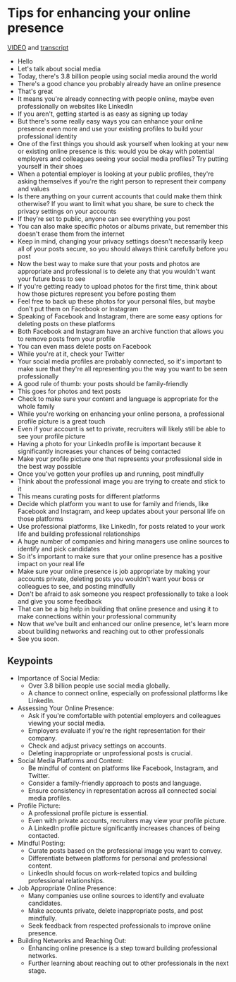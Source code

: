 # Tips for enhancing your online presence

[VIDEO](./resources/5_video_tips-for-enhancing-your-online-presence.mp4) and [transcript](./resources/5_video_tips-for-enhancing-your-online-presence.txt)

- Hello
- Let's talk about social media
- Today, there's 3.8 billion people using social media around the world
- There's a good chance you probably already have an online presence
- That's great
- It means you're already connecting with people online, maybe even professionally on websites like LinkedIn
- If you aren't, getting started is as easy as signing up today
- But there's some really easy ways you can enhance your online presence even more and use your existing profiles to build your professional identity
- One of the first things you should ask yourself when looking at your new or existing online presence is this: would you be okay with potential employers and colleagues seeing your social media profiles? Try putting yourself in their shoes
- When a potential employer is looking at your public profiles, they're asking themselves if you're the right person to represent their company and values
- Is there anything on your current accounts that could make them think otherwise? If you want to limit what you share, be sure to check the privacy settings on your accounts
- If they're set to public, anyone can see everything you post
- You can also make specific photos or albums private, but remember this doesn't erase them from the internet
- Keep in mind, changing your privacy settings doesn't necessarily keep all of your posts secure, so you should always think carefully before you post
- Now the best way to make sure that your posts and photos are appropriate and professional is to delete any that you wouldn't want your future boss to see
- If you're getting ready to upload photos for the first time, think about how those pictures represent you before posting them
- Feel free to back up these photos for your personal files, but maybe don't put them on Facebook or Instagram
- Speaking of Facebook and Instagram, there are some easy options for deleting posts on these platforms
- Both Facebook and Instagram have an archive function that allows you to remove posts from your profile
- You can even mass delete posts on Facebook
- While you're at it, check your Twitter
- Your social media profiles are probably connected, so it's important to make sure that they're all representing you the way you want to be seen professionally
- A good rule of thumb: your posts should be family-friendly
- This goes for photos and text posts
- Check to make sure your content and language is appropriate for the whole family
- While you're working on enhancing your online persona, a professional profile picture is a great touch
- Even if your account is set to private, recruiters will likely still be able to see your profile picture
- Having a photo for your LinkedIn profile is important because it significantly increases your chances of being contacted
- Make your profile picture one that represents your professional side in the best way possible
- Once you've gotten your profiles up and running, post mindfully
- Think about the professional image you are trying to create and stick to it
- This means curating posts for different platforms
- Decide which platform you want to use for family and friends, like Facebook and Instagram, and keep updates about your personal life on those platforms
- Use professional platforms, like LinkedIn, for posts related to your work life and building professional relationships
- A huge number of companies and hiring managers use online sources to identify and pick candidates
- So it's important to make sure that your online presence has a positive impact on your real life
- Make sure your online presence is job appropriate by making your accounts private, deleting posts you wouldn't want your boss or colleagues to see, and posting mindfully
- Don't be afraid to ask someone you respect professionally to take a look and give you some feedback
- That can be a big help in building that online presence and using it to make connections within your professional community
- Now that we've built and enhanced our online presence, let's learn more about building networks and reaching out to other professionals
- See you soon.

## Keypoints

- Importance of Social Media:
  - Over 3.8 billion people use social media globally.
  - A chance to connect online, especially on professional platforms like LinkedIn.
- Assessing Your Online Presence:
  - Ask if you're comfortable with potential employers and colleagues viewing your social media.
  - Employers evaluate if you're the right representation for their company.
  - Check and adjust privacy settings on accounts.
  - Deleting inappropriate or unprofessional posts is crucial.
- Social Media Platforms and Content:
  - Be mindful of content on platforms like Facebook, Instagram, and Twitter.
  - Consider a family-friendly approach to posts and language.
  - Ensure consistency in representation across all connected social media profiles.
- Profile Picture:
  - A professional profile picture is essential.
  - Even with private accounts, recruiters may view your profile picture.
  - A LinkedIn profile picture significantly increases chances of being contacted.
- Mindful Posting:
  - Curate posts based on the professional image you want to convey.
  - Differentiate between platforms for personal and professional content.
  - LinkedIn should focus on work-related topics and building professional relationships.
- Job Appropriate Online Presence:
  - Many companies use online sources to identify and evaluate candidates.
  - Make accounts private, delete inappropriate posts, and post mindfully.
  - Seek feedback from respected professionals to improve online presence.
- Building Networks and Reaching Out:
  - Enhancing online presence is a step toward building professional networks.
  - Further learning about reaching out to other professionals in the next stage.

